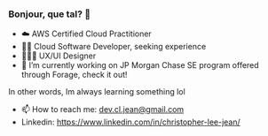 ### Bonjour, que tal? 👋
- ☁️ AWS Certified Cloud Practitioner
- 👨‍💻 Cloud Software Developer, seeking experience
- 👨🏼‍🎨 UX/UI Designer
- 🔭 I’m currently working on JP Morgan Chase SE program offered through Forage, check it out!

In other words, Im always learning something lol
- 📫 How to reach me: dev.cl.jean@gmail.com
- Linkedin: https://www.linkedin.com/in/christopher-lee-jean/

<!--
**lee690/lee690** is a ✨ _special_ ✨ repository because its `README.md` (this file) appears on your GitHub profile.

Here are some ideas to get you started:

- 🔭 I’m currently working on ...
- 🌱 I’m currently learning ...
- 👯 I’m looking to collaborate on ...
- 🤔 I’m looking for help with ...
- 💬 Ask me about ...
- 📫 How to reach me: ...
- 😄 Pronouns: ...
- ⚡ Fun fact: ...
-->
